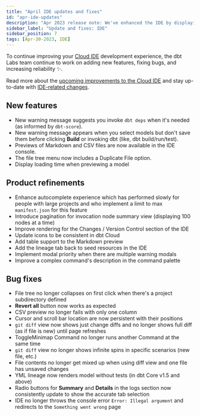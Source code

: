 ```yaml
---
title: "April IDE updates and fixes"
id: "apr-ide-updates"
description: "Apr 2023 release note: We've enhanced the IDE by displaying load times when previewing models, showing live previews of Markdown and CSV files, adding the ability to duplicate files in the File Tree, and more."
sidebar_label: "Update and fixes: IDE"
sidebar_position: 7
tags: [Apr-30-2023, IDE]
---
```


To continue improving your [Cloud IDE](https://docs.getdbt.com/docs/cloud/develop-in-the-cloud) development experience, the dbt Labs team continue to work on adding new features, fixing bugs, and increasing reliability ✨.

Read more about the [upcoming improvements to the Cloud IDE](https://www.getdbt.com/blog/improvements-to-the-dbt-cloud-ide/) and stay up-to-date with [IDE-related changes](https://docs.getdbt.com/tags/ide).

## New features 

* New warning message suggests you invoke `dbt deps` when it's needed (as informed by `dbt-score`).
* New warning message appears when you select models but don't save them before clicking **Build** or invoking dbt (like, dbt build/run/test). 
* Previews of Markdown and CSV files are now available in the IDE console.
* The file tree menu now includes a Duplicate File option.
* Display loading time when previewing a model

## Product refinements 

* Enhance autocomplete experience which has performed slowly for people with large projects and who implement a limit to max `manifest.json` for this feature
* Introduce pagination for invocation node summary view (displaying 100 nodes at a time)
* Improve rendering for the Changes / Version Control section of the IDE
* Update icons to be consistent in dbt Cloud
* Add table support to the Markdown preview
* Add the lineage tab back to seed resources in the IDE
* Implement modal priority when there are multiple warning modals
* Improve a complex command's description in the command palette

## Bug fixes

* File tree no longer collapses on first click when there's a project subdirectory defined
* **Revert all** button now works as expected
* CSV preview no longer fails with only one column
* Cursor and scroll bar location are now persistent with their positions
* `git diff` view now shows just change diffs and no longer shows full diff (as if file is new) until page refreshes
* ToggleMinimap Command no longer runs another Command at the same time
* `git diff` view no longer shows infinite spins in specific scenarios (new file, etc.)
* File contents no longer get mixed up when using diff view and one file has unsaved changes
* YML lineage now renders model without tests (in dbt Core v1.5 and above)
* Radio buttons for **Summary** and **Details** in the logs section now consistently update to show the accurate tab selection
* IDE no longer throws the console error `Error: Illegal argument` and redirects to the `Something went wrong` page
